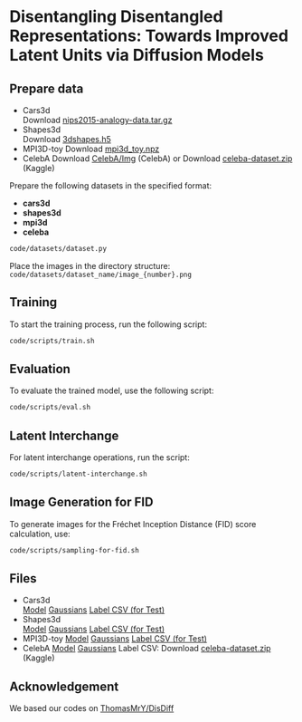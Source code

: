 # Disentangling Disentangled Representations: Towards Improved Latent Units via Diffusion Models

## Prepare data
* Cars3d   
Download [nips2015-analogy-data.tar.gz](http://www.scottreed.info/files/nips2015-analogy-data.tar.gz)
* Shapes3d  
Download [3dshapes.h5](https://console.cloud.google.com/storage/browser/3d-shapes)
* MPI3D-toy
Download [mpi3d_toy.npz](https://storage.googleapis.com/mpi3d_disentanglement_dataset/data/mpi3d_toy.npz)
* CelebA
Download [CelebA/Img](https://mmlab.ie.cuhk.edu.hk/projects/CelebA.html) (CelebA)
or
Download [celeba-dataset.zip](https://www.kaggle.com/datasets/jessicali9530/celeba-dataset) (Kaggle)

Prepare the following datasets in the specified format:

- **cars3d**
- **shapes3d**
- **mpi3d**
- **celeba**

```bash
code/datasets/dataset.py
```

Place the images in the directory structure:  
`code/datasets/dataset_name/image_{number}.png`

## Training

To start the training process, run the following script:

```bash
code/scripts/train.sh
```

## Evaluation

To evaluate the trained model, use the following script:

```bash
code/scripts/eval.sh
```

## Latent Interchange

For latent interchange operations, run the script:

```bash
code/scripts/latent-interchange.sh
```

## Image Generation for FID

To generate images for the Fréchet Inception Distance (FID) score calculation, use:

```bash
code/scripts/sampling-for-fid.sh
```

## Files
* Cars3d   
[Model](https://drive.google.com/file/d/1OdTum8mFAUCSfeXxDBipzzlh5PacBbLn/view?usp=drive_link)
[Gaussians](https://drive.google.com/file/d/1BMMH55TC7aFmHZZyxicMo-m5kp72Sd6j/view?usp=drive_link)
[Label CSV (for Test)](https://drive.google.com/file/d/1VQo7hTNjwkDYOael-dl4_ZI2U_Qp9-C0/view?usp=drive_link)
* Shapes3d  
[Model](https://drive.google.com/file/d/1Zj-6idOErPzFr3YRaAfZ7KuSt6_THgcN/view?usp=drive_link)
[Gaussians](https://drive.google.com/file/d/1zCbr27XhBqCXXO3jRrPPLBcM5g31KJQ5/view?usp=drive_link)
[Label CSV (for Test)](https://drive.google.com/file/d/1qo5P1wcuemweMXfwqGyp_M4ZWjKZcqI3/view?usp=drive_link)
* MPI3D-toy
[Model](https://drive.google.com/file/d/1Tq5ROEKzWkuNh05SosCU3wfYuq8ioiX8/view?usp=drive_link)
[Gaussians](https://drive.google.com/file/d/1sWKoYx8uMSdijsmslIueySkY6nvaVKEq/view?usp=drive_link)
[Label CSV (for Test)](https://drive.google.com/file/d/120dOm-tBVOaNcpVnWy1B42Q8h8py5BOE/view?usp=drive_link)
* CelebA
[Model](https://drive.google.com/file/d/1kQ-_W_nj7MZkHmEcPoMUegI6nrHyJ-K7/view?usp=drive_link)
[Gaussians](https://drive.google.com/file/d/1FDadeGqzpKMZcjVomJxs1o_xmbVqclR5/view?usp=drive_link)
Label CSV: Download [celeba-dataset.zip](https://www.kaggle.com/datasets/jessicali9530/celeba-dataset) (Kaggle)

## Acknowledgement

We based our codes on [ThomasMrY/DisDiff](https://github.com/ThomasMrY/DisDiff)
